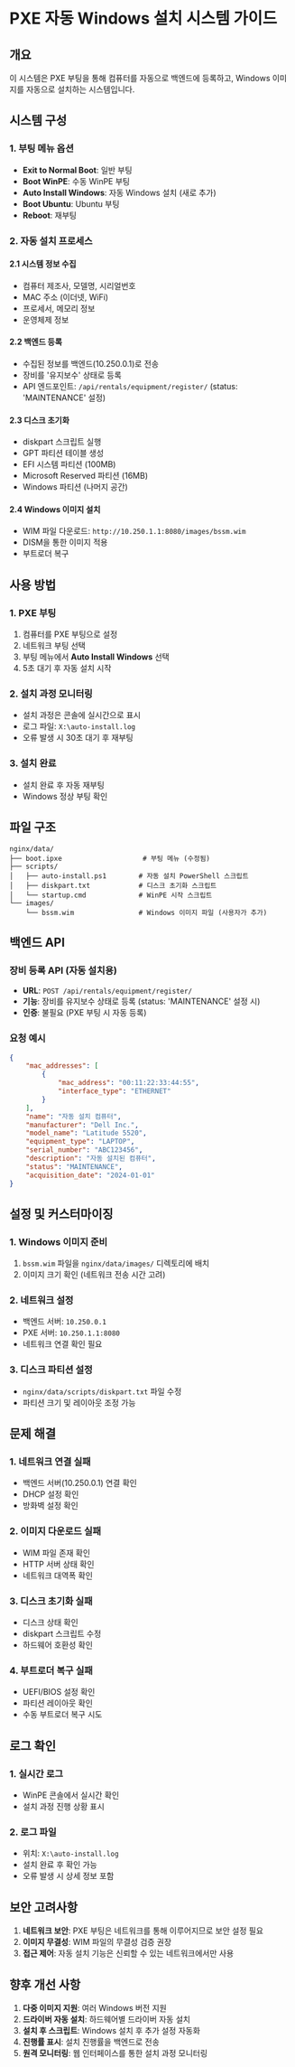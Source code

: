 # PXE 자동 Windows 설치 시스템 가이드

## 개요

이 시스템은 PXE 부팅을 통해 컴퓨터를 자동으로 백엔드에 등록하고, Windows 이미지를 자동으로 설치하는 시스템입니다.

## 시스템 구성

### 1. 부팅 메뉴 옵션
- **Exit to Normal Boot**: 일반 부팅
- **Boot WinPE**: 수동 WinPE 부팅
- **Auto Install Windows**: 자동 Windows 설치 (새로 추가)
- **Boot Ubuntu**: Ubuntu 부팅
- **Reboot**: 재부팅

### 2. 자동 설치 프로세스

#### 2.1 시스템 정보 수집
- 컴퓨터 제조사, 모델명, 시리얼번호
- MAC 주소 (이더넷, WiFi)
- 프로세서, 메모리 정보
- 운영체제 정보

#### 2.2 백엔드 등록
- 수집된 정보를 백엔드(10.250.0.1)로 전송
- 장비를 '유지보수' 상태로 등록
- API 엔드포인트: `/api/rentals/equipment/register/` (status: 'MAINTENANCE' 설정)

#### 2.3 디스크 초기화
- diskpart 스크립트 실행
- GPT 파티션 테이블 생성
- EFI 시스템 파티션 (100MB)
- Microsoft Reserved 파티션 (16MB)
- Windows 파티션 (나머지 공간)

#### 2.4 Windows 이미지 설치
- WIM 파일 다운로드: `http://10.250.1.1:8080/images/bssm.wim`
- DISM을 통한 이미지 적용
- 부트로더 복구

## 사용 방법

### 1. PXE 부팅
1. 컴퓨터를 PXE 부팅으로 설정
2. 네트워크 부팅 선택
3. 부팅 메뉴에서 **Auto Install Windows** 선택
4. 5초 대기 후 자동 설치 시작

### 2. 설치 과정 모니터링
- 설치 과정은 콘솔에 실시간으로 표시
- 로그 파일: `X:\auto-install.log`
- 오류 발생 시 30초 대기 후 재부팅

### 3. 설치 완료
- 설치 완료 후 자동 재부팅
- Windows 정상 부팅 확인

## 파일 구조

```
nginx/data/
├── boot.ipxe                    # 부팅 메뉴 (수정됨)
├── scripts/
│   ├── auto-install.ps1        # 자동 설치 PowerShell 스크립트
│   ├── diskpart.txt            # 디스크 초기화 스크립트
│   └── startup.cmd             # WinPE 시작 스크립트
└── images/
    └── bssm.wim                # Windows 이미지 파일 (사용자가 추가)
```

## 백엔드 API

### 장비 등록 API (자동 설치용)
- **URL**: `POST /api/rentals/equipment/register/`
- **기능**: 장비를 유지보수 상태로 등록 (status: 'MAINTENANCE' 설정 시)
- **인증**: 불필요 (PXE 부팅 시 자동 등록)

### 요청 예시
```json
{
    "mac_addresses": [
        {
            "mac_address": "00:11:22:33:44:55",
            "interface_type": "ETHERNET"
        }
    ],
    "name": "자동 설치 컴퓨터",
    "manufacturer": "Dell Inc.",
    "model_name": "Latitude 5520",
    "equipment_type": "LAPTOP",
    "serial_number": "ABC123456",
    "description": "자동 설치된 컴퓨터",
    "status": "MAINTENANCE",
    "acquisition_date": "2024-01-01"
}
```

## 설정 및 커스터마이징

### 1. Windows 이미지 준비
1. `bssm.wim` 파일을 `nginx/data/images/` 디렉토리에 배치
2. 이미지 크기 확인 (네트워크 전송 시간 고려)

### 2. 네트워크 설정
- 백엔드 서버: `10.250.0.1`
- PXE 서버: `10.250.1.1:8080`
- 네트워크 연결 확인 필요

### 3. 디스크 파티션 설정
- `nginx/data/scripts/diskpart.txt` 파일 수정
- 파티션 크기 및 레이아웃 조정 가능

## 문제 해결

### 1. 네트워크 연결 실패
- 백엔드 서버(10.250.0.1) 연결 확인
- DHCP 설정 확인
- 방화벽 설정 확인

### 2. 이미지 다운로드 실패
- WIM 파일 존재 확인
- HTTP 서버 상태 확인
- 네트워크 대역폭 확인

### 3. 디스크 초기화 실패
- 디스크 상태 확인
- diskpart 스크립트 수정
- 하드웨어 호환성 확인

### 4. 부트로더 복구 실패
- UEFI/BIOS 설정 확인
- 파티션 레이아웃 확인
- 수동 부트로더 복구 시도

## 로그 확인

### 1. 실시간 로그
- WinPE 콘솔에서 실시간 확인
- 설치 과정 진행 상황 표시

### 2. 로그 파일
- 위치: `X:\auto-install.log`
- 설치 완료 후 확인 가능
- 오류 발생 시 상세 정보 포함

## 보안 고려사항

1. **네트워크 보안**: PXE 부팅은 네트워크를 통해 이루어지므로 보안 설정 필요
2. **이미지 무결성**: WIM 파일의 무결성 검증 권장
3. **접근 제어**: 자동 설치 기능은 신뢰할 수 있는 네트워크에서만 사용

## 향후 개선 사항

1. **다중 이미지 지원**: 여러 Windows 버전 지원
2. **드라이버 자동 설치**: 하드웨어별 드라이버 자동 설치
3. **설치 후 스크립트**: Windows 설치 후 추가 설정 자동화
4. **진행률 표시**: 설치 진행률을 백엔드로 전송
5. **원격 모니터링**: 웹 인터페이스를 통한 설치 과정 모니터링 